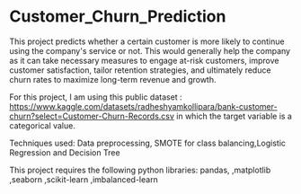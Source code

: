 # Customer_Churn_Prediction
This project predicts whether a certain customer is more likely to continue using the company's service or not. This would generally help the company as it can take necessary measures to engage at-risk customers, improve customer satisfaction, tailor retention strategies, and ultimately reduce churn rates to maximize long-term revenue and growth.

For this project, I am using this public dataset : https://www.kaggle.com/datasets/radheshyamkollipara/bank-customer-churn?select=Customer-Churn-Records.csv in which the target variable is a categorical value. 

Techniques used: Data preprocessing, SMOTE for class balancing,Logistic Regression and Decision Tree

This project requires the following python libraries:
pandas,
,matplotlib
,seaborn
,scikit-learn
,imbalanced-learn

